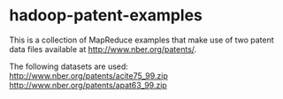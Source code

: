 hadoop-patent-examples
======================

This is a collection of MapReduce examples that make use of two patent data files available at http://www.nber.org/patents/.  


The following datasets are used:
http://www.nber.org/patents/acite75_99.zip
http://www.nber.org/patents/apat63_99.zip 